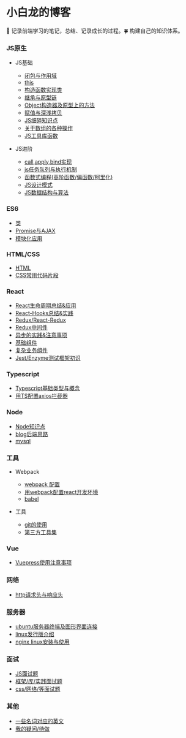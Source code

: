 # 小白龙的博客

:seedling: 记录前端学习的笔记，总结、记录成长的过程。:four_leaf_clover: 构建自己的知识体系。

### JS原生

- JS基础

  - [闭包与作用域](/js/scope-closures.md)
  - [this](/js/this.md)
  - [构造函数实现类](/js/object.md)
  - [继承与原型链](/js/inherit.md)
  - [Object构造器及原型上的方法](/js/object-methods.md)
  - [赋值与深浅拷贝](/js/copy.md)
  - [JS细碎知识点](/js/knowledge-points.md)
  - [关于数组的各种操作](/js/array.md)
  - [JS工具库函数](/js/utils.md)

- JS进阶

  - [call,apply,bind实现](/js/call.md)
  - [js任务队列与执行机制](/js/eventloop.md)
  - [函数式编程(高阶函数/偏函数/柯里化)](/js/func-program.md)
  - [JS设计模式](/js/design-mode.md)
  - [JS数据结构与算法](/js/algorithm.md)

### ES6

- [类](/es6/class.md)
- [Promise与AJAX](/es6/promise.md)
- [模块化应用](/es6/module.md)

### HTML/CSS

- [HTML](/hc/html.md)
- [CSS常用代码片段](/hc/css-utils.md)

### React

- [React生命周期总结&应用](/react/lifecycle.md)
- [React-Hooks总结&实践](/react/react-hooks.md)
- [Redux/React-Redux](/react/redux.md)
- [Redux中间件](/react/redux-middleware.md)
- [异步的实践&注意事项](/react/async.md)
- [基础组件](/react/basic-co.md)
- [复杂业务组件](/react/complex-co.md)
- [Jest/Enzyme测试框架初识](/react/react-test.md)

### Typescript

- [Typescript基础类型与概念](/typescript/ts-basic.md)
- [用TS配置axios拦截器](/typescript/ts-axios.md)

### Node

- [Node知识点](/node/little-points.md)
- [blog后端思路](/node/blog.md)
- [mysql](/node/mysql.md)

### 工具

- Webpack

  - [webpack 配置](/tools/webpack/webpack-config.md)
  - [用webpack配置react开发环境](/tools/webpack/webpack-react.md)
  - [babel](/tools/webpack/babel.md)

- 工具

  - [git的使用](/tools/git.md)
  - [第三方工具集](/tools/tool.md)

### Vue

- [Vuepress使用注意事项](/vue/vuepress.md)

### 网络

- [http请求头与响应头](/network/http-message.md)


### 服务器

- [ubuntu服务器终端及图形界面连接](/server/ubuntu.md)
- [linux发行版介绍](/server/linux.md)
- [nginx linux安装与使用](/server/nginx.md)

### 面试

- [JS面试题](/interview/js-interview.md)
- [框架/库/实践面试题](/interview/lib-interview.md)
- [css/网络/等面试题](/interview/other-interview.md)

### 其他

- [一些名词对应的英文](/others/words.md)
- [我的疑问/待做](/others/questions.md)

